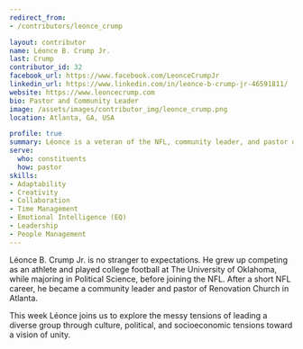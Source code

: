 ```yaml
---
redirect_from:
- /contributors/leonce_crump

layout: contributor
name: Léonce B. Crump Jr.
last: Crump
contributor_id: 32
facebook_url: https://www.facebook.com/LeonceCrumpJr
linkedin_url: https://www.linkedin.com/in/leonce-b-crump-jr-46591811/
website: https://www.leoncecrump.com
bio: Pastor and Community Leader
image: /assets/images/contributor_img/leonce_crump.png
location: Atlanta, GA, USA

profile: true
summary: Léonce is a veteran of the NFL, community leader, and pastor of Renovation Church in Atlanta.
serve:
  who: constituents
  how: pastor
skills:
- Adaptability
- Creativity
- Collaboration
- Time Management
- Emotional Intelligence (EQ)
- Leadership 
- People Management
---
```

Léonce B. Crump Jr. is no stranger to expectations. He grew up competing as an athlete and played college football at The University of Oklahoma, while majoring in Political Science, before joining the NFL. After a short NFL career, he became a community leader and pastor of Renovation Church in Atlanta.

This week Léonce joins us to explore the messy tensions of leading a diverse group through culture, political, and socioeconomic tensions toward a vision of unity.